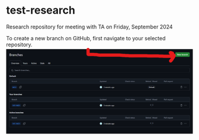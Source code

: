# test-research
Research repository for meeting with TA on Friday, September 2024

To create a new branch on GitHub, first navigate to your selected repository. 
![branches image](images/image_2024-09-19_222507416.png)

